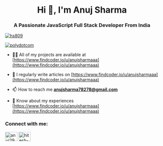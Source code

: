 <h1 align="center"> Hi 👋, I'm Anuj Sharma   </h1>
<h3 align="center">A Passionate JavaScript Full Stack Developer From India</h3>

<p align="left"> <a href="https://github.com/ryo-ma/github-profile-trophy"><img src="https://github-profile-trophy.vercel.app/?username=hs809" alt="hs809" /></a> </p>

<p align="left"> <a href="https://twitter.com/anuj299" target="blank"><img src="https://img.shields.io/twitter/follow/polydotcom?logo=twitter&style=for-the-badge" alt="polydotcom" /></a> </p>

- 👨‍💻 All of my projects are available at [https://www.findcoder.io/u/anujsharmaaa](https://www.findcoder.io/u/anujsharmaaa)

- 📝 I regularly write articles on [https://www.findcoder.io/u/anujsharmaaa](https://www.findcoder.io/u/anujsharmaaa)

- 📫 How to reach me **anujsharma78278@gmail.com**

- 📄 Know about my experiences [https://www.findcoder.io/u/anujsharmaaa](https://www.findcoder.io/u/anujsharmaaa)

<h3 align="left">Connect with me:</h3>
<p align="left">
<a href="https://twitter.com/anuj299" target="blank"><img align="center" src="https://github.com/anujsharmaaa?tab=repositories/github-profile-readme-generator/master/src/images/icons/Social/twitter.svg" alt="anuj299" height="30" width="40" /></a>
<a href="https://www.linkedin.com/in/anujsharma29/" target="blank"><img align="center" src="https://github.com/anujsharmaaa?tab=repositories/github-profile-readme-generator/master/src/images/icons/Social/linked-in-alt.svg" alt="hitesh-pal-8379011ab" height="30" width="40" /></a>
</p>
